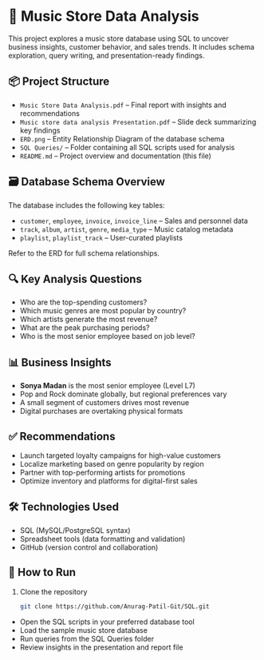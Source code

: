 # 🎵 Music Store Data Analysis

This project explores a music store database using SQL to uncover business insights, customer behavior, and sales trends. It includes schema exploration, query writing, and presentation-ready findings.

## 📦 Project Structure

- `Music Store Data Analysis.pdf` – Final report with insights and recommendations  
- `Music store data analysis Presentation.pdf` – Slide deck summarizing key findings  
- `ERD.png` – Entity Relationship Diagram of the database schema  
- `SQL Queries/` – Folder containing all SQL scripts used for analysis  
- `README.md` – Project overview and documentation (this file)

## 🗃️ Database Schema Overview

The database includes the following key tables:

- `customer`, `employee`, `invoice`, `invoice_line` – Sales and personnel data  
- `track`, `album`, `artist`, `genre`, `media_type` – Music catalog metadata  
- `playlist`, `playlist_track` – User-curated playlists  

Refer to the ERD for full schema relationships.

## 🔍 Key Analysis Questions

- Who are the top-spending customers?
- Which music genres are most popular by country?
- Which artists generate the most revenue?
- What are the peak purchasing periods?
- Who is the most senior employee based on job level?

## 📊 Business Insights

- **Sonya Madan** is the most senior employee (Level L7)
- Pop and Rock dominate globally, but regional preferences vary
- A small segment of customers drives most revenue
- Digital purchases are overtaking physical formats

## ✅ Recommendations

- Launch targeted loyalty campaigns for high-value customers  
- Localize marketing based on genre popularity by region  
- Partner with top-performing artists for promotions  
- Optimize inventory and platforms for digital-first sales  

## 🛠️ Technologies Used

- SQL (MySQL/PostgreSQL syntax)  
- Spreadsheet tools (data formatting and validation)  
- GitHub (version control and collaboration)

## 🚀 How to Run

1. Clone the repository  
   ```bash
   git clone https://github.com/Anurag-Patil-Git/SQL.git

- Open the SQL scripts in your preferred database tool
- Load the sample music store database
- Run queries from the SQL Queries folder
- Review insights in the presentation and report file
